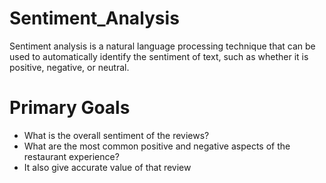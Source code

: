 # Sentiment_Analysis
Sentiment analysis is a natural language processing technique that can be used to automatically identify the sentiment of text, such as whether it is positive, negative, or neutral.
# Primary Goals
* What is the overall sentiment of the reviews?
* What are the most common positive and negative aspects of the restaurant experience?
* It also give accurate value of that review

